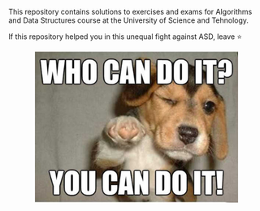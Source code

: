 This repository contains solutions to exercises and exams for Algorithms and Data Structures course at the University of Science and Tehnology.

If this repository helped you in this unequal fight against ASD, leave :star:

<p align="center">
<img src="dog.jpg" width="400"/>
</p>
